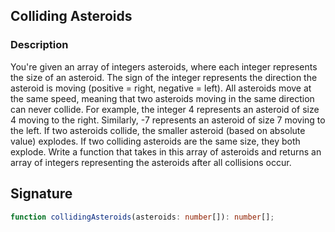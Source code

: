 ## Colliding Asteroids

### Description

You're given an array of integers asteroids, where each integer represents the size of an asteroid. The sign of the integer represents the direction the asteroid is moving (positive = right, negative = left). All asteroids move at the same speed, meaning that two asteroids moving in the same direction can never collide.
For example, the integer 4 represents an asteroid of size 4 moving to the right. Similarly, -7 represents an asteroid of size 7 moving to the left.
If two asteroids collide, the smaller asteroid (based on absolute value) explodes. If two colliding asteroids are the same size, they both explode.
Write a function that takes in this array of asteroids and returns an array of integers representing the asteroids after all collisions occur.

## Signature

```typescript
function collidingAsteroids(asteroids: number[]): number[];
```
